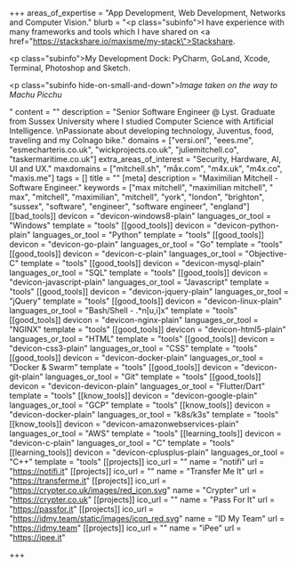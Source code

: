 +++
areas_of_expertise = "App Development, Web Development, Networks and Computer Vision."
blurb = "<p class=\"subinfo\">I have experience with many frameworks and tools which I have shared on <a href=\"https://stackshare.io/maxisme/my-stack\">Stackshare</a>.</p><p class=\"subinfo\">My Development Dock: PyCharm, GoLand, Xcode, Terminal, Photoshop and Sketch.</p><p class=\"subinfo hide-on-small-and-down\"><em>Image taken on the way to Machu Picchu</em></p>"
content = ""
description = "Senior Software Engineer @ Lyst. Graduate from Sussex University where I studied Computer Science with Artificial Intelligence. \nPassionate about developing technology, Juventus, food, traveling and my Colnago bike."
domains = ["versi.onl", "eees.me", "esmecharteris.co.uk", "wickprojects.co.uk", "juliemitchell.co", "taskermaritime.co.uk"]
extra_areas_of_interest = "Security, Hardware, AI, UI and UX."
maxdomains = ["mitchell.sh", "måx.com", "m4x.uk", "m4x.co", "maxis.me"]
tags = []
title = ""
[meta]
description = "Maximilian Mitchell - Software Engineer."
keywords = ["max mitchell", "maximilian mitchell", " max", "mitchell", "maximilian", "mitchell", "york", "london", "brighton", "sussex", "software", "engineer", "software engineer", "england"]
[[bad_tools]]
devicon = "devicon-windows8-plain"
languages_or_tool = "Windows"
template = "tools"
[[good_tools]]
devicon = "devicon-python-plain"
languages_or_tool = "Python"
template = "tools"
[[good_tools]]
devicon = "devicon-go-plain"
languages_or_tool = "Go"
template = "tools"
[[good_tools]]
devicon = "devicon-c-plain"
languages_or_tool = "Objective-C"
template = "tools"
[[good_tools]]
devicon = "devicon-mysql-plain"
languages_or_tool = "SQL"
template = "tools"
[[good_tools]]
devicon = "devicon-javascript-plain"
languages_or_tool = "Javascript"
template = "tools"
[[good_tools]]
devicon = "devicon-jquery-plain"
languages_or_tool = "jQuery"
template = "tools"
[[good_tools]]
devicon = "devicon-linux-plain"
languages_or_tool = "Bash/Shell - .*n[u,i]x"
template = "tools"
[[good_tools]]
devicon = "devicon-nginx-plain"
languages_or_tool = "NGINX"
template = "tools"
[[good_tools]]
devicon = "devicon-html5-plain"
languages_or_tool = "HTML"
template = "tools"
[[good_tools]]
devicon = "devicon-css3-plain"
languages_or_tool = "CSS"
template = "tools"
[[good_tools]]
devicon = "devicon-docker-plain"
languages_or_tool = "Docker & Swarm"
template = "tools"
[[good_tools]]
devicon = "devicon-git-plain"
languages_or_tool = "Git"
template = "tools"
[[good_tools]]
devicon = "devicon-devicon-plain"
languages_or_tool = "Flutter/Dart"
template = "tools"
[[know_tools]]
devicon = "devicon-google-plain"
languages_or_tool = "GCP"
template = "tools"
[[know_tools]]
devicon = "devicon-docker-plain"
languages_or_tool = "k8s/k3s"
template = "tools"
[[know_tools]]
devicon = "devicon-amazonwebservices-plain"
languages_or_tool = "AWS"
template = "tools"
[[learning_tools]]
devicon = "devicon-c-plain"
languages_or_tool = "C"
template = "tools"
[[learning_tools]]
devicon = "devicon-cplusplus-plain"
languages_or_tool = "C++"
template = "tools"
[[projects]]
ico_url = ""
name = "notifi"
url = "https://notifi.it"
[[projects]]
ico_url = ""
name = "Transfer Me It"
url = "https://transferme.it"
[[projects]]
ico_url = "https://crypter.co.uk/images/red_icon.svg"
name = "Crypter"
url = "https://crypter.co.uk"
[[projects]]
ico_url = ""
name = "Pass For It"
url = "https://passfor.it"
[[projects]]
ico_url = "https://idmy.team/static/images/icon_red.svg"
name = "ID My Team"
url = "https://idmy.team"
[[projects]]
ico_url = ""
name = "iPee"
url = "https://ipee.it"

+++
